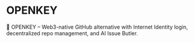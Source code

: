 # OPENKEY
🔐 OPENKEY – Web3-native GitHub alternative with Internet Identity login, decentralized repo management, and AI Issue Butler.
